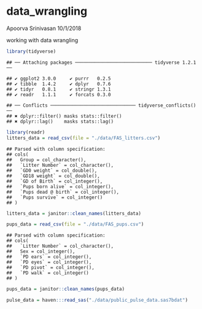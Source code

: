 data\_wrangling
================
Apoorva Srinivasan
10/1/2018

working with data wrangling

``` r
library(tidyverse)
```

    ## ── Attaching packages ──────────────────────────── tidyverse 1.2.1 ──

    ## ✔ ggplot2 3.0.0     ✔ purrr   0.2.5
    ## ✔ tibble  1.4.2     ✔ dplyr   0.7.6
    ## ✔ tidyr   0.8.1     ✔ stringr 1.3.1
    ## ✔ readr   1.1.1     ✔ forcats 0.3.0

    ## ── Conflicts ─────────────────────────────── tidyverse_conflicts() ──
    ## ✖ dplyr::filter() masks stats::filter()
    ## ✖ dplyr::lag()    masks stats::lag()

``` r
library(readr)
litters_data = read_csv(file = "./data/FAS_litters.csv")
```

    ## Parsed with column specification:
    ## cols(
    ##   Group = col_character(),
    ##   `Litter Number` = col_character(),
    ##   `GD0 weight` = col_double(),
    ##   `GD18 weight` = col_double(),
    ##   `GD of Birth` = col_integer(),
    ##   `Pups born alive` = col_integer(),
    ##   `Pups dead @ birth` = col_integer(),
    ##   `Pups survive` = col_integer()
    ## )

``` r
litters_data = janitor::clean_names(litters_data)
```

``` r
pups_data = read_csv(file = "./data/FAS_pups.csv")
```

    ## Parsed with column specification:
    ## cols(
    ##   `Litter Number` = col_character(),
    ##   Sex = col_integer(),
    ##   `PD ears` = col_integer(),
    ##   `PD eyes` = col_integer(),
    ##   `PD pivot` = col_integer(),
    ##   `PD walk` = col_integer()
    ## )

``` r
pups_data = janitor::clean_names(pups_data)
```

``` r
pulse_data = haven:::read_sas("./data/public_pulse_data.sas7bdat")
```
